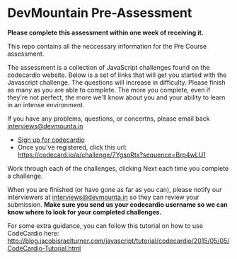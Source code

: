 DevMountain Pre-Assessment
=========

**Please complete this assessment within one week of receiving it.**

This repo contains all the neccessary information for the Pre Course assessment. 

The assessment is a collection of JavaScript challenges found on the codecardio website. Below is a set of links that will get you started with the Javascript challenge. The questions will increase in difficulty. Please finish as many as you are able to complete. The more you complete, even if they're not perfect, the more we'll know about you and your ability to learn in an intense environment.

If you have any problems, questions, or concertns, please email back interviews@devmounta.in

* [Sign up for codecardio](https://codecard.io/a/register)
* Once you've registered, click this url: https://codecard.io/a/challenge/7YgspRtx?sequence=Brp4wLU1

Work through each of the challenges, clicking Next each time you complete a challenge.

When you are finished (or have gone as far as you can), please notify our interviewers at interviews@devmounta.in so they can review your submission. **Make sure you send us your codecardio username so we can know where to look for your completed challenges.**

For some extra guidance, you can follow this tutorial on how to use CodeCardio here: http://blog.jacobisraelturner.com/javascript/tutorial/codecardio/2015/05/05/CodeCardio-Tutorial.html
